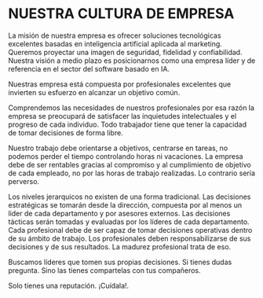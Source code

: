 # NUESTRA CULTURA DE EMPRESA

La misión de nuestra empresa es ofrecer soluciones tecnológicas excelentes basadas en inteligencia artificial aplicada al marketing. Queremos proyectar una imagen de seguridad, fidelidad y confiabilidad. Nuestra visión a medio plazo es posicionarnos como una empresa líder y de referencia en el sector del software basado en IA. 

Nuestras empresa está compuesta por profesionales excelentes que invierten su esfuerzo en alcanzar un objetivo común. 

Comprendemos las necesidades de nuestros profesionales por esa razón la empresa se preocupará de satisfacer las inquietudes intelectuales y el progreso de cada individuo. Todo trabajador tiene que tener la capacidad de tomar decisiones de forma libre. 

Nuestro trabajo debe orientarse a objetivos, centrarse en tareas, no podemos perder el tiempo controlando horas ni vacaciones. La empresa debe de ser rentables gracias al compromiso y al cumplimiento de objetivo de cada empleado, no por las horas de trabajo realizadas. Lo contrario sería perverso. 

Los niveles jerarquicos no existen de una forma tradicional. Las decisiones estratégicas se tomarán desde la dirección, compuesta por al menos un lider de cada departamento y por asesores externos. Las decisiones tácticas serán tomadas y evaluadas por los líderes de cada departamento. Cada profesional debe de ser capaz de tomar decisiones operativas dentro de su ámbito de trabajo. Los profesionales deben  responsabilizarse de sus decisiones y de sus resultados. La madurez profesional trata de eso. 

Buscamos líderes que tomen sus propias decisiones. Si tienes dudas pregunta. Sino las tienes compartelas con tus compañeros. 

Solo tienes una reputación. ¡Cuídala!. 